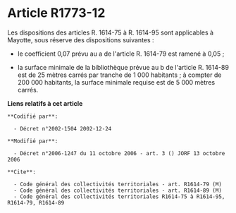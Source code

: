 # Article R1773-12

Les dispositions des articles R. 1614-75 à R. 1614-95 sont applicables à Mayotte, sous réserve des dispositions suivantes :

- le coefficient 0,07 prévu au a de l'article R. 1614-79 est ramené à 0,05 ;

- la surface minimale de la bibliothèque prévue au b de l'article R. 1614-89 est de 25 mètres carrés par tranche de 1 000
habitants ; à compter de 200 000 habitants, la surface minimale requise est de 5 000 mètres carrés.

**Liens relatifs à cet article**

	**Codifié par**:

	  - Décret n°2002-1504 2002-12-24

	**Modifié par**:

	  - Décret n°2006-1247 du 11 octobre 2006 - art. 3 () JORF 13 octobre 2006

	**Cite**:

	  - Code général des collectivités territoriales - art. R1614-79 (M)
	  - Code général des collectivités territoriales - art. R1614-89 (M)
	  - Code général des collectivités territoriales R1614-75 à R1614-95, R1614-79, R1614-89
